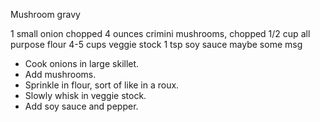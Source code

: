Mushroom gravy

1 small onion chopped
4 ounces crimini mushrooms, chopped
1/2 cup all purpose flour
4-5 cups veggie stock
1 tsp soy sauce
maybe some msg

- Cook onions in large skillet.
- Add mushrooms.
- Sprinkle in flour, sort of like in a roux.
- Slowly whisk in veggie stock.
- Add soy sauce and pepper.
